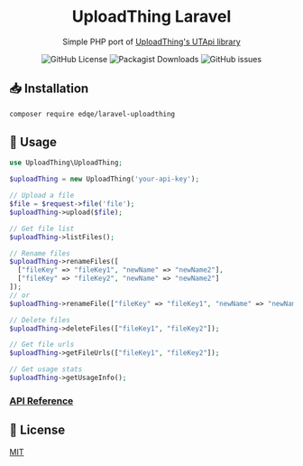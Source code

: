 <div align="center">
  <h1>UploadThing Laravel</h1>

  <p>Simple PHP port of <a href="https://docs.uploadthing.com/">UploadThing's UTApi library</a></p>

![GitHub License](https://img.shields.io/github/license/Edqe14/laravel-uploadthing)
![Packagist Downloads](https://img.shields.io/packagist/dm/edqe/laravel-uploadthing)
![GitHub issues](https://img.shields.io/github/issues/edqe14/laravel-uploadthing)

</div>

## 📥 Installation

```bash
composer require edqe/laravel-uploadthing
```

## 📝 Usage

```php
use UploadThing\UploadThing;

$uploadThing = new UploadThing('your-api-key');

// Upload a file
$file = $request->file('file');
$uploadThing->upload($file);

// Get file list
$uploadThing->listFiles();

// Rename files
$uploadThing->renameFiles([
  ["fileKey" => "fileKey1", "newName" => "newName2"],
  ["fileKey" => "fileKey2", "newName" => "newName2"]
]);
// or
$uploadThing->renameFile(["fileKey" => "fileKey1", "newName" => "newName2"]);

// Delete files
$uploadThing->deleteFiles(["fileKey1", "fileKey2"]);

// Get file urls
$uploadThing->getFileUrls(["fileKey1", "fileKey2"]);

// Get usage stats
$uploadThing->getUsageInfo();
```

### [API Reference](https://edqe14.github.io/laravel-uploadthing)

## 📄 License

[MIT](LICENSE)
